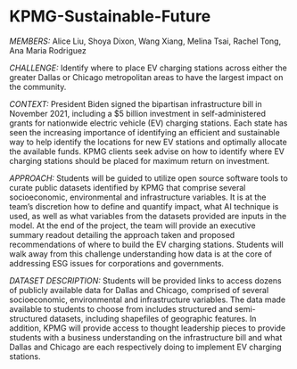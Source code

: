 # KPMG-Sustainable-Future

*MEMBERS:* Alice Liu, Shoya Dixon, Wang Xiang, Melina Tsai, Rachel Tong, Ana Maria Rodriguez

*CHALLENGE:*
Identify where to place EV charging stations across either the greater Dallas or Chicago metropolitan areas to have the largest impact on the community.

*CONTEXT:*
President Biden signed the bipartisan infrastructure bill in November 2021, including a $5 billion investment in self-administered grants for nationwide electric vehicle (EV) charging stations. Each state has seen the increasing importance of identifying an efficient and sustainable way to help identify the locations for new EV stations and optimally allocate the available funds. KPMG clients seek advise on how to identify where EV charging stations should be placed for maximum return on investment.

*APPROACH:*
Students will be guided to utilize open source software tools to curate public datasets identified by KPMG that comprise several socioeconomic, environmental and infrastructure variables. It is at the team’s discretion how to define and quantify impact, what AI technique is used, as well as what variables from the datasets provided are inputs in the model. At the end of the project, the team will provide an executive summary readout detailing the approach taken and proposed recommendations of where to build the EV charging stations. Students will walk away from this challenge understanding how data is at the core of addressing ESG issues for corporations and governments.

*DATASET DESCRIPTION:*
Students will be provided links to access dozens of publicly available data for Dallas and Chicago, comprised of several socioeconomic, environmental and infrastructure variables. The data made available to students to choose from includes structured and semi-structured datasets, including shapefiles of geographic features. In addition, KPMG will provide access to thought leadership pieces to provide students with a business understanding on the infrastructure bill and what Dallas and Chicago are each respectively doing to implement EV charging stations.
